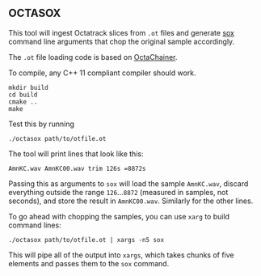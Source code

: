 OCTASOX
-------

This tool will ingest Octatrack slices from `.ot` files and generate
[sox](http://sox.sourceforge.net/) command line arguments that
chop the original sample accordingly.

The `.ot` file loading code is based on [OctaChainer](https://github.com/KaiDrange/OctaChainer).

To compile, any C++ 11 compliant compiler should work.

```shell
mkdir build
cd build
cmake ..
make
```

Test this by running
```shell
./octasox path/to/otfile.ot
```

The tool will print lines that look like this:

```shell
AmnKC.wav AmnKC00.wav trim 126s =8872s
```

Passing this as arguments to `sox` will load the 
sample `AmnKC.wav`, discard everything outside the range `126`...`8872` 
(measured in samples, not seconds), and store the result in `AmnKC00.wav`.
Similarly for the other lines.

To go ahead with chopping the samples, you can use `xarg` to build
command lines:

```shell
./octasox path/to/otfile.ot | xargs -n5 sox
```

This will pipe all of the output into `xargs`, which takes chunks
of five elements and passes them to the `sox` command.




